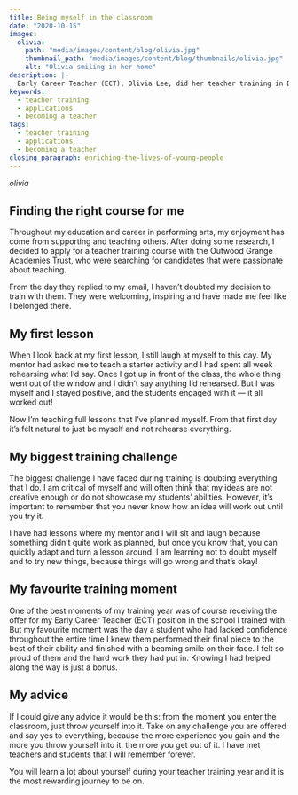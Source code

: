 ```yaml
---
title: Being myself in the classroom
date: "2020-10-15"
images:
  olivia:
    path: "media/images/content/blog/olivia.jpg"
    thumbnail_path: "media/images/content/blog/thumbnails/olivia.jpg"
    alt: "Olivia smiling in her home" 
description: |-
  Early Career Teacher (ECT), Olivia Lee, did her teacher training in Drama with the Outwood Grange Academies Trust. Here she explains how being herself in the classroom has made her the teacher she has become.
keywords:
  - teacher training
  - applications
  - becoming a teacher
tags:
  - teacher training
  - applications
  - becoming a teacher
closing_paragraph: enriching-the-lives-of-young-people
---
```


$olivia$

## Finding the right course for me

Throughout my education and career in performing arts, my enjoyment has come from supporting and teaching others. After doing some research, I decided to apply for a teacher training course with the Outwood Grange Academies Trust, who were searching for candidates that were passionate about teaching.

From the day they replied to my email, I haven’t doubted my decision to train with them. They were welcoming, inspiring and have made me feel like I belonged there.

## My first lesson

When I look back at my first lesson, I still laugh at myself to this day. My mentor had asked me to teach a starter activity and I had spent all week rehearsing what I’d say. Once I got up in front of the class, the whole thing went out of the window and I didn’t say anything I’d rehearsed. But I was myself and I stayed positive, and the students engaged with it — it all worked out!

Now I’m teaching full lessons that I’ve planned myself. From that first day it’s felt natural to just be myself and not rehearse everything.

## My biggest training challenge

The biggest challenge I have faced during training is doubting everything that I do. I am critical of myself and will often think that my ideas are not creative enough or do not showcase my students’ abilities. However, it’s important to remember that you never know how an idea will work out until you try it.

I have had lessons where my mentor and I will sit and laugh because something didn’t quite work as planned, but once you know that, you can quickly adapt and turn a lesson around. I am learning not to doubt myself and to try new things, because things will go wrong and that’s okay!

## My favourite training moment

One of the best moments of my training year was of course receiving the offer for my Early Career Teacher (ECT) position in the school I trained with. But my favourite moment was the day a student who had lacked confidence throughout the entire time I knew them performed their final piece to the best of their ability and finished with a beaming smile on their face. I felt so proud of them and the hard work they had put in. Knowing I had helped along the way is just a bonus.

## My advice

If I could give any advice it would be this: from the moment you enter the classroom, just throw yourself into it. Take on any challenge you are offered and say yes to everything, because the more experience you gain and the more you throw yourself into it, the more you get out of it. I have met teachers and students that I will remember forever.

You will learn a lot about yourself during your teacher training year and it is the most rewarding journey to be on.
